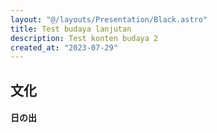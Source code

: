 ```yaml
---
layout: "@/layouts/Presentation/Black.astro"
title: Test budaya lanjutan
description: Test konten budaya 2
created_at: "2023-07-29"
---
```


<section>
  <h1>文化</h1>

  <h4>日の出</h4>
</section>
